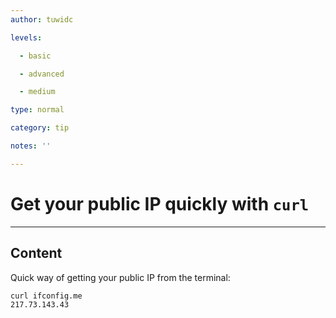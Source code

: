 ```yaml
---
author: tuwidc

levels:

  - basic

  - advanced

  - medium

type: normal

category: tip

notes: ''

---
```

# Get your public IP quickly with `curl`

---
## Content

Quick way of getting your public IP from the terminal:
```bash
curl ifconfig.me
217.73.143.43
```
 
 
 
